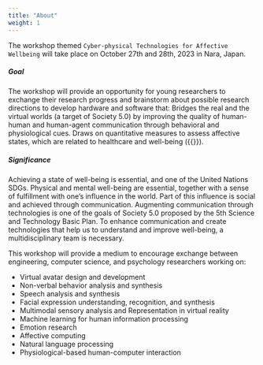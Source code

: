```yaml
---
title: "About"
weight: 1
---
```


The workshop themed `Cyber-physical Technologies for Affective Wellbeing` will take place on October 27th and 28th, 2023 in Nara, Japan.

##### Goal
The workshop will provide an opportunity for young researchers to exchange their research progress and brainstorm about possible research directions to develop hardware and software that:
Bridges the real and the virtual worlds (a target of Society 5.0) by improving the quality of human-human and human-agent communication through behavioral and physiological cues.
Draws on quantitative measures to assess affective states, which are related to healthcare and well-being ({{<extlink text="SDG #3" href="https://sdgs.un.org/goals/goal3#overview" icon="fa fa-external-link">}}).

##### Significance
Achieving a state of well-being is essential, and one of the United Nations SDGs. Physical and mental well-being are essential, together with a sense of fulfillment with one’s influence in the world. Part of this influence is social and achieved through communication. Augmenting communication through technologies is one of the goals of Society 5.0 proposed by the 5th Science and Technology Basic Plan. To enhance communication and create technologies that help us to understand and improve well-being, a multidisciplinary team is necessary.

This workshop will provide a medium to encourage exchange between engineering, computer science, and psychology researchers working on:

- Virtual avatar design and development
- Non-verbal behavior analysis and synthesis
- Speech analysis and synthesis
- Facial expression understanding, recognition, and synthesis
- Multimodal sensory analysis and Representation in virtual reality
- Machine learning for human information processing
- Emotion research
- Affective computing
- Natural language processing
- Physiological-based human-computer interaction